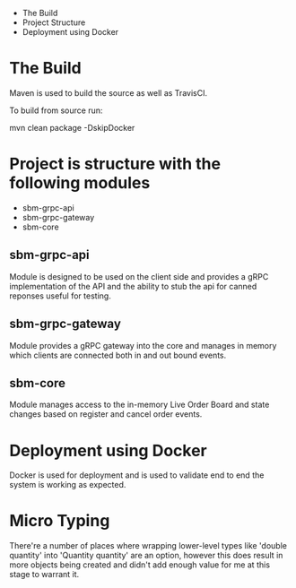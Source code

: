 
* The Build
* Project Structure
* Deployment using Docker

The Build
=========

Maven is used to build the source as well as TravisCI.

To build from source run:

mvn clean package -DskipDocker

Project is structure with the following modules
===============================================

* sbm-grpc-api
* sbm-grpc-gateway
* sbm-core

sbm-grpc-api
------------

Module is designed to be used on the client side and provides a gRPC implementation of the API and the ability to stub the api for canned reponses useful for testing.

sbm-grpc-gateway
----------------

Module provides a gRPC gateway into the core and manages in memory which clients are connected both in and out bound events.

sbm-core
--------

Module manages access to the in-memory Live Order Board and state changes based on register and cancel order events. 

Deployment using Docker
=======================

Docker is used for deployment and is used to validate end to end the system is working as expected.


Micro Typing
============

There're a number of places where wrapping lower-level types like 'double quantity' into 'Quantity quantity' are an option, however
this does result in more objects being created and didn't add enough value for me at this stage to warrant it.
